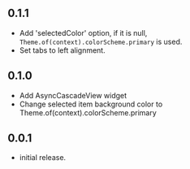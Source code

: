 ## 0.1.1
* Add 'selectedColor' option, if it is null, `Theme.of(context).colorScheme.primary` is used.
* Set tabs to left alignment.

## 0.1.0

* Add AsyncCascadeView widget
* Change selected item background color to Theme.of(context).colorScheme.primary

## 0.0.1

* initial release.
